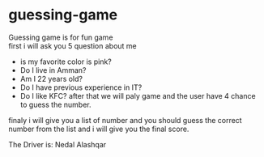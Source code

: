 # guessing-game
Guessing game is for fun game <br>
first i will ask you 5 question about me <br>

* is my favorite color is pink?
* Do I live in Amman?
* Am I 22 years old?
* Do I have previous experience in IT?
* Do I like KFC?
  after that we will paly game and the user have 4 chance to guess the number.<br>

finaly i will give you a list of number and you should guess the correct number from the list and i will give you the final score.

The Driver is: Nedal Alashqar
